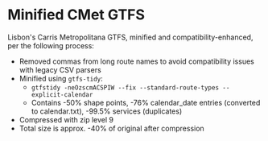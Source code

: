 # Minified CMet GTFS

Lisbon's Carris Metropolitana GTFS, minified and compatibility-enhanced, per the following process:

* Removed commas from long route names to avoid compatibility issues with legacy CSV parsers
* Minified using `gtfs-tidy`: 
  * `gtfstidy -neOzscmACSPIW --fix --standard-route-types --explicit-calendar`
  * Contains -50% shape points, -76% calendar_date entries (converted to calendar.txt), -99.5% services (duplicates)
* Compressed with zip level 9
* Total size is approx. -40% of original after compression
